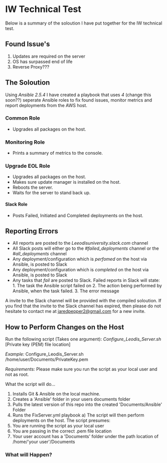 # IW Technical Test
Below is a summary of the soloution I have put together for the IW technical test.

## Found Issue's
1. Updates are required on the server
2. OS has surpassed end of life
3. Reverse Proxy???

## The Soloution
Using *Ansible 2.5.4* I have created a playbook that uses *4* (change this soon??) seperate Ansible roles to fix found issues, monitor metrics and report deployments from the AWS host.

### Common Role
- Upgrades all packages on the host.
### Monitoring Role
- Prints a summary of metrics to the console.
### Upgrade EOL Role
- Upgrades all packages on the host.
- Makes sure update manager is installed on the host.
- Reboots the server.
- Waits for the server to stand back up.
#### Slack Role
- Posts Failed, Initiated and Completed deployments on the host.  

## Reporting Errors
- All reports are posted to the *Leeodisuniversity.slack.com* channel
- All Slack posts will either go to the *#failed_deployments* channel or the *#all_deployments* channel
- Any deployment/configuration which is *perfomed* on the host via Ansible, is posted to Slack
- Any deployment/configuration which is *completed* on the host via Ansible, is posted to Slack
- Any tasks that *fail* are posted to Slack. Failed reports in Slack will state:
                    1. The task the Ansible script failed on
                    2. The action being performed by Ansible, when the task failed.
                    3. The error message

A invite to the Slack channel will be provided with the compiled soloution. If you find that the invite to the Slack channel has expired, then please do not hesitate to contact me at jaredpepper2@gmail.com for a new invite.

## How to Perform Changes on the Host
Run the following script (Takes one argument):
*Configure_Leodis_Server.sh* [Private key (PEM) file location]

*Example:*
Configure_Leodis_Server.sh /home/user/Documents/PrivateKey.pem

*Requirements:*
Please make sure you run the script as your local user and not as root.

What the script will do...
1. Installs Git & Ansible on the local machine.
2. Creates a 'Ansible' folder in your users documents folder
3. Pulls the latest version of this repo into the created 'Documents/Ansible' Folder
4. Runs the FixServer.yml playbook
    a) The script will then perform deployments on the host.
The script presumes:
1. You are running the script as your local user
2. You are passing in the correct .pem file location
3. Your user account has a 'Documents' folder under the path location of /home/'your user'/Documents





### What will Happen?
